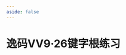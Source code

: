 ```yaml
---
aside: false
---
```

<script setup>
import Train from "@/train/ZigenTrain.vue"
</script>

# 逸码VV9·26键字根练习

<Train name="vv9_26_zigen" fontClass="kaiti-yima" zigenJson="/vv9-26/zigen.json" />